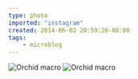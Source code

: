 ```yaml
---
type: photo
imported: "instagram"
created: 2014-06-02 20:59:26-08:00
tags:
    - microblog
---
```

![Orchid macro](/media/images/photos/2014/06/b87a2f2a69f20e91d5d0d951e4eb4615.jpg)
![Orchid macro](/media/images/photos/2014/06/e3d64823b2990cafc7b15c97fa997ac6.jpg)

